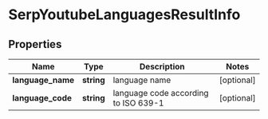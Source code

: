 # SerpYoutubeLanguagesResultInfo

## Properties

| Name | Type | Description | Notes |
|------------ | ------------- | ------------- | -------------|
**language_name** | **string** | language name |[optional]|
**language_code** | **string** | language code according to ISO 639-1 |[optional]|